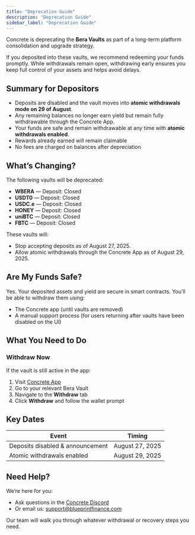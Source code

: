 ```yaml
---
title: "Deprecation Guide"
description: "Deprecation Guide"
sidebar_label: "Deprecation Guide"
---
```


Concrete is deprecating the **Bera Vaults** as part of a long-term platform consolidation and upgrade strategy.

If you deposited into these vaults, we recommend redeeming your funds promptly. While withdrawals remain open, withdrawing early ensures you keep full control of your assets and helps avoid delays.

## Summary for Depositors

- Deposits are disabled and the vault moves into **atomic withdrawals mode on 29 of August**.
- Any remaining balances no longer earn yield but remain fully withdrawable through the Concrete App.
- Your funds are safe and remain withdrawable at any time with **atomic withdrawals enabled**.
- Rewards already earned will remain claimable
- No fees are charged on balances after depreciation

## What’s Changing?

The following vaults will be deprecated:

- **WBERA** — Deposit: Closed
- **USDT0** — Deposit: Closed
- **USDC.e** — Deposit: Closed
- **HONEY** — Deposit: Closed
- **uniBTC** — Deposit: Closed
- **FBTC** — Deposit: Closed

These vaults will:

- Stop accepting deposits as of August 27, 2025.
- Allow atomic withdrawals through the Concrete App as of August 29, 2025.

## Are My Funds Safe?

Yes. Your deposited assets and yield are secure in smart contracts. You’ll be able to withdraw them using:

- The Concrete app (until vaults are removed)
- A manual support process (for users returning after vaults have been disabled on the UI)

## What You Need to Do

### Withdraw Now

If the vault is still active in the app:

1. Visit [Concrete App](https://app.concrete.xyz/)
2. Go to your relevant Bera Vault
3. Navigate to the **Withdraw** tab
4. Click **Withdraw** and follow the wallet prompt

## Key Dates

| **Event** | **Timing** |
| --- | --- |
| Deposits disabled & announcement | August 27, 2025 |
| Atomic withdrawals enabled | August 29, 2025 |

## Need Help?

We’re here for you:

- Ask questions in the [Concrete Discord](https://discord.gg/concretexyz)
- Or email us: [support@blueprintfinance.com](mailto:support@blueprintfinance.com)

Our team will walk you through whatever withdrawal or recovery steps you need.
